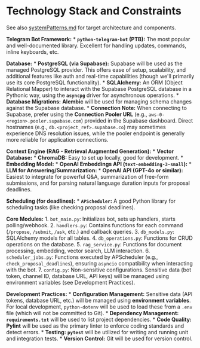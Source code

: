 # Technology Stack and Constraints

See also [systemPatterns.md](./systemPatterns.md) for target architecture and components.

**Telegram Bot Framework:**
    *   **`python-telegram-bot` (PTB):** The most popular and well-documented library. Excellent for handling updates, commands, inline keyboards, etc.

**Database:**
    *   **PostgreSQL (via Supabase):** Supabase will be used as the managed PostgreSQL provider. This offers ease of setup, scalability, and additional features like auth and real-time capabilities (though we'll primarily use its core PostgreSQL functionality).
    *   **SQLAlchemy:** An ORM (Object Relational Mapper) to interact with the Supabase PostgreSQL database in a Pythonic way, using the **`asyncpg`** driver for asynchronous operations.
    *   **Database Migrations:** **Alembic** will be used for managing schema changes against the Supabase database.
    *   **Connection Note:** When connecting to Supabase, prefer using the **Connection Pooler URL** (e.g., `aws-0-<region>.pooler.supabase.com`) provided in the Supabase dashboard. Direct hostnames (e.g., `db.<project_ref>.supabase.co`) may sometimes experience DNS resolution issues, while the pooler endpoint is generally more reliable for application connections.

**Context Engine (RAG - Retrieval Augmented Generation):**
    *   **Vector Database:**
        *   **ChromaDB:** Easy to set up locally, good for development.
    *   **Embedding Model:**
        *   **OpenAI Embeddings API (`text-embedding-3-small`):** 
    *   **LLM for Answering/Summarization:**
        *   **OpenAI API (GPT-4o or similar):** Easiest to integrate for powerful Q&A, summarization of free-form submissions, and for parsing natural language duration inputs for proposal deadlines.

**Scheduling (for deadlines):**
    *   **`APScheduler`:** A good Python library for scheduling tasks (like checking proposal deadlines).

**Core Modules:**
    1.  `bot_main.py`: Initializes bot, sets up handlers, starts polling/webhook.
    2.  `handlers.py`: Contains functions for each command (`/propose`, `/submit`, `/ask`, etc.) and callback queries.
    3.  `db_models.py`: SQLAlchemy models for all tables.
    4.  `db_operations.py`: Functions for CRUD operations on the database.
    5.  `rag_service.py`: Functions for document processing, embedding, vector search, LLM interaction.
    6.  `scheduler_jobs.py`: Functions executed by APScheduler (e.g., `check_proposal_deadlines`), ensuring `asyncio` compatibility when interacting with the bot.
    7.  `config.py`: Non-sensitive configurations. Sensitive data (bot token, channel ID, database URL, API keys) will be managed using environment variables (see Development Practices).

**Development Practices:**
    *   **Configuration Management:** Sensitive data (API tokens, database URL, etc.) will be managed using **environment variables**. For local development, `python-dotenv` will be used to load these from a `.env` file (which will not be committed to Git).
    *   **Dependency Management:** **`requirements.txt`** will be used to list project dependencies.
    *   **Code Quality:** **Pylint** will be used as the primary linter to enforce coding standards and detect errors.
    *   **Testing:** **`pytest`** will be utilized for writing and running unit and integration tests.
    *   **Version Control:** Git will be used for version control.
